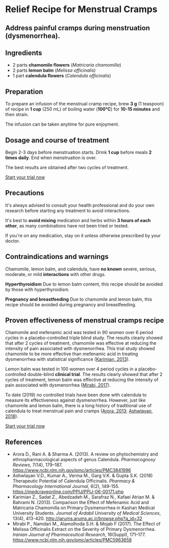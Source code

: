 # Relief Recipe for Menstrual Cramps 

## Address painful cramps during menstruation (dysmenorrhea).

## Ingredients
- 2 parts **chamomile flowers** (*Matricaria chamomilla*)
- 2 parts **lemon balm** (*Melissa officinalis*)
- 1 part **calendula flowers** (*Calendula officinalis*)

## Preparation

To prepare an infusion of the menstrual cramp recipe, brew **3 g** (1 teaspoon) of recipe in **1 cup** (250 mL) of boiling water (**100°C**) for **10-15 minutes** and then strain.

The infusion can be taken anytime for pure enjoyment.

## Dosage and course of treatment

Begin 2-3 days before menstruation starts. Drink **1 cup** before meals **2 times daily**. End when menstruation is over.

The best results are obtained after two cycles of treatment.

[Start your trial now](#todo-add-page-link)

## Precautions

It's always advised to consult your health professional and do your own research before starting any treatment to avoid interactions.

It's best to **avoid mixing** medication and herbs within **3 hours of each other**, as many combinations have not been tried or tested.

If you're on any medication, stay on it unless otherwise prescribed by your doctor.

## Contraindications and warnings

Chamomile, lemon balm, and calendula, have **no known** severe, serious, moderate, or mild **interactions** with other drugs.

**Hyperthyroidism** Due to lemon balm content, this recipe should be avoided by those with hyperthyroidism.

**Pregnancy and breastfeeding** Due to chamomile and lemon balm, this recipe should be avoided during pregnancy and breastfeeding.

## Proven effectiveness of menstrual cramps recipe

Chamomile and mefenamic acid was tested in 90 women over 6 period cycles in a placebo-controlled triple blind study. The results clearly showed that after 2 cycles of treatment, chamomile was effective at reducing the intensity of pain associated with dysmenorrhea. This trial study showed chamomile to be more effective than mefenamic acid in treating dysmenorrhea with statistical significance ([Karimian, 2013]).

Lemon balm was tested in 100 women over 4 period cycles in a placebo-controlled double-blind **clinical trial**. The results clearly showed that after 2 cycles of treatment, lemon balm was effective at reducing the intensity of pain associated with dysmenorrhea ([Mirabi, 2017]).

To date (2019) no controlled trials have been done with calendula to measure its effectiveness against dysmenorrhea. However, just like chamomile and lemon balm, there is a long history of traditional use of calendula to treat menstrual pain and cramps ([Arora, 2013]; [Ashwlayan, 2018]). 

[Start your trial now](#todo-add-page-link)

## References

- Arora D., Rani A. & Sharma A. (2013). A review on phytochemistry and ethnopharmacological aspects of genus Calendula. *Pharmacognosy Reviews*, 7(14), 179–187. https://www.ncbi.nlm.nih.gov/pmc/articles/PMC3841996
- Ashwlayan V.D., Kumar A., Verma M., Garg V.K. & Gupta S.K. (2018) Therapeutic Potential of Calendula Officinalis. *Pharmacy & Pharmacology International Journal*, 6(2), 149-155. https://medcraveonline.com/PPIJ/PPIJ-06-00171.php
- Karimian Z., Sadat Z., Abedzadeh M., Sarafraz N., Kafaei Atrian M. & Bahrami N. (2013). Comparison the Effect of Mefenamic Acid and Matricaria Chamomilla on Primary Dysmenorrhea in Kashan Medical University Students. *Journal of Ardabil University of Medical Sciences*, 13(4), 413-420. http://jarums.arums.ac.ir/browse.php?a_id=32
- Mirabi P., Namdari M., Alamolhoda S.H. & Mojab F (2017). The Effect of Melissa Officinalis Extract on the Severity of Primary Dysmenorrhea. *Iranian Journal of Pharmaceutical Research*, 16(Suppl), 171–177. https://www.ncbi.nlm.nih.gov/pmc/articles/PMC5963658

[Arora, 2013]: https://www.ncbi.nlm.nih.gov/pmc/articles/PMC3841996 'A review on phytochemistry and ethnopharmacological aspects of genus Calendula'
[Ashwlayan, 2018]: https://medcraveonline.com/PPIJ/PPIJ-06-00171.php 'Therapeutic Potential of Calendula Officinalis'
[Karimian, 2013]: http://jarums.arums.ac.ir/browse.php?a_id=32 'Comparison the Effect of Mefenamic Acid and Matricaria Chamomilla on Primary Dysmenorrhea'
[Mirabi, 2017]: https://www.ncbi.nlm.nih.gov/pmc/articles/PMC5963658 'The Effect of Melissa Officinalis Extract on the Severity of Primary Dysmenorrhea'
